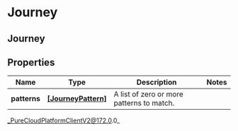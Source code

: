 # Journey

## Journey

## Properties

|Name | Type | Description | Notes|
|------------ | ------------- | ------------- | -------------|
| **patterns** | [**[JourneyPattern]**]([JourneyPattern]) | A list of zero or more patterns to match. | |



_PureCloudPlatformClientV2@172.0.0_
